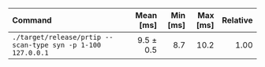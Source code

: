 | Command | Mean [ms] | Min [ms] | Max [ms] | Relative |
|:---|---:|---:|---:|---:|
| `./target/release/prtip --scan-type syn -p 1-100 127.0.0.1` | 9.5 ± 0.5 | 8.7 | 10.2 | 1.00 |
